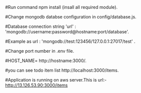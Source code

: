 #Run command npm install (insall all required module).

#Change mongodb databse configuration in config/database.js.

#Database connection string  'url' : 'mongodb://username:password@hostname:port/database'.

#Example  as url : 'mongodb://test:123456/127.0.0.1:27017/test' .

#Change port number in .env file.

#HOST_NAME= http://hostname:3000/.

#you can see todo item list http://localhost:3000/items.

#Application is running on aws server.This is url:- http://13.126.53.90:3000/items

